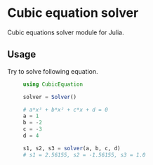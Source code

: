 # Cubic equation solver

Cubic equations solver module for Julia.

## Usage

Try to solve following equation.
``` julia
	 using CubicEquation

	 solver = Solver()

	 # a*x³ + b*x² + c*x + d = 0
	 a = 1
	 b = -2
	 c = -3
	 d = 4

	 s1, s2, s3 = solver(a, b, c, d)
	 # s1 = 2.56155, s2 = -1.56155, s3 = 1.0
```
